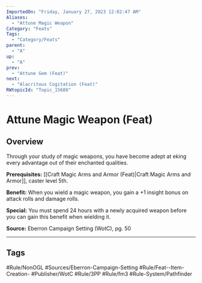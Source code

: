 ```yaml
---
ImportedOn: "Friday, January 27, 2023 12:02:47 AM"
Aliases:
  - "Attune Magic Weapon"
Category: "Feats"
Tags:
  - "Category/Feats"
parent:
  - "A"
up:
  - "A"
prev:
  - "Attune Gem (Feat)"
next:
  - "Alacritous Cogitation (Feat)"
RWtopicId: "Topic_15688"
---
```

# Attune Magic Weapon (Feat)
## Overview
Through your study of magic weapons, you have become adept at eking every advantage out of their enchanted qualities.

**Prerequisites:** [[Craft Magic Arms and Armor (Feat)|Craft Magic Arms and Armor]], caster level 5th.

**Benefit:** When you wield a magic weapon, you gain a +1 insight bonus on attack rolls and damage rolls.

**Special:** You must spend 24 hours with a newly acquired weapon before you can gain this benefit when wielding it.

**Source:** Eberron Campaign Setting (WotC), pg. 50


---
## Tags
#Rule/NonOGL #Sources/Eberron-Campaign-Setting #Rule/Feat--Item-Creation- #Publisher/WotC #Rule/3PP #Rule/fm3 #Rule-System/Pathfinder

